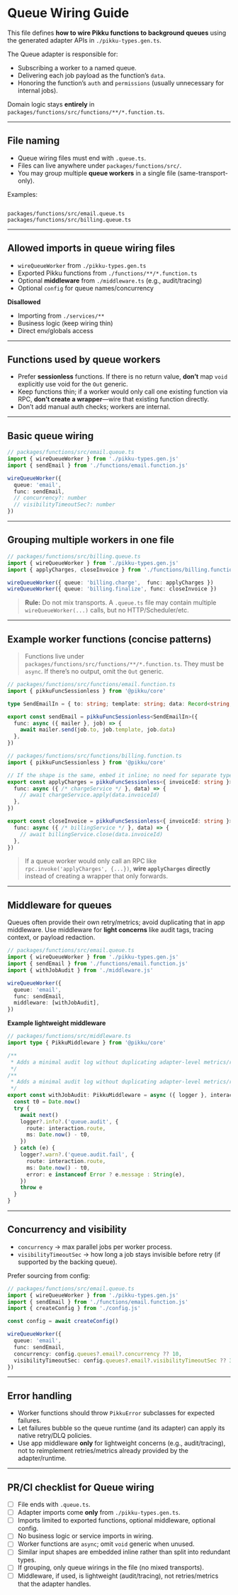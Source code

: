 # Queue Wiring Guide

This file defines **how to wire Pikku functions to background queues** using the generated adapter APIs in `./pikku-types.gen.ts`.

The Queue adapter is responsible for:
- Subscribing a worker to a named queue.
- Delivering each job payload as the function’s `data`.
- Honoring the function’s `auth` and `permissions` (usually unnecessary for internal jobs).

Domain logic stays **entirely** in `packages/functions/src/functions/**/*.function.ts`.

---

## File naming

- Queue wiring files must end with `.queue.ts`.
- Files can live anywhere under `packages/functions/src/`.
- You may group multiple **queue workers** in a single file (same-transport-only).

Examples:
```

packages/functions/src/email.queue.ts
packages/functions/src/billing.queue.ts

````

---

## Allowed imports in queue wiring files

- `wireQueueWorker` from `./pikku-types.gen.ts`
- Exported Pikku functions from `./functions/**/*.function.ts`
- Optional **middleware** from `./middleware.ts` (e.g., audit/tracing)
- Optional `config` for queue names/concurrency

**Disallowed**
- Importing from `./services/**`
- Business logic (keep wiring thin)
- Direct env/globals access

---

## Functions used by queue workers

- Prefer **sessionless** functions. If there is no return value, **don’t** map `void` explicitly use void for the `Out` generic.
- Keep functions thin; if a worker would only call one existing function via RPC, **don’t create a wrapper**—wire that existing function directly.
- Don’t add manual auth checks; workers are internal.

---

## Basic queue wiring

```ts
// packages/functions/src/email.queue.ts
import { wireQueueWorker } from './pikku-types.gen.js'
import { sendEmail } from './functions/email.function.js'

wireQueueWorker({
  queue: 'email',
  func: sendEmail,
  // concurrency?: number
  // visibilityTimeoutSec?: number
})
````

---

## Grouping multiple workers in one file

```ts
// packages/functions/src/billing.queue.ts
import { wireQueueWorker } from './pikku-types.gen.js'
import { applyCharges, closeInvoice } from './functions/billing.function.js'

wireQueueWorker({ queue: 'billing.charge',  func: applyCharges })
wireQueueWorker({ queue: 'billing.finalize', func: closeInvoice })
```

> **Rule:** Do not mix transports. A `.queue.ts` file may contain multiple `wireQueueWorker(...)` calls, but no HTTP/Scheduler/etc.

---

## Example worker functions (concise patterns)

> Functions live under `packages/functions/src/functions/**/*.function.ts`.
> They must be `async`. If there’s no output, omit the `Out` generic.

```ts
// packages/functions/src/functions/email.function.ts
import { pikkuFuncSessionless } from '@pikku/core'

type SendEmailIn = { to: string; template: string; data: Record<string, unknown> }

export const sendEmail = pikkuFuncSessionless<SendEmailIn>({
  func: async ({ mailer }, job) => {
    await mailer.send(job.to, job.template, job.data)
  },
})
```

```ts
// packages/functions/src/functions/billing.function.ts
import { pikkuFuncSessionless } from '@pikku/core'

// If the shape is the same, embed it inline; no need for separate types.
export const applyCharges = pikkuFuncSessionless<{ invoiceId: string }>({
  func: async ({ /* chargeService */ }, data) => {
    // await chargeService.apply(data.invoiceId)
  },
})

export const closeInvoice = pikkuFuncSessionless<{ invoiceId: string }>({
  func: async ({ /* billingService */ }, data) => {
    // await billingService.close(data.invoiceId)
  },
})
```

> If a queue worker would only call an RPC like `rpc.invoke('applyCharges', {...})`, **wire `applyCharges` directly** instead of creating a wrapper that only forwards.

---

## Middleware for queues

Queues often provide their own retry/metrics; avoid duplicating that in app middleware.
Use middleware for **light concerns** like audit tags, tracing context, or payload redaction.

```ts
// packages/functions/src/email.queue.ts
import { wireQueueWorker } from './pikku-types.gen.js'
import { sendEmail } from './functions/email.function.js'
import { withJobAudit } from './middleware.js'

wireQueueWorker({
  queue: 'email',
  func: sendEmail,
  middleware: [withJobAudit],
})
```

**Example lightweight middleware**

```ts
// packages/functions/src/middleware.ts
import type { PikkuMiddleware } from '@pikku/core'

/**
 * Adds a minimal audit log without duplicating adapter-level metrics/retries.
 */
/**
 * Adds a minimal audit log without duplicating adapter-level metrics/retries.
 */
export const withJobAudit: PikkuMiddleware = async ({ logger }, interaction, next) => {
  const t0 = Date.now()
  try {
    await next()
    logger?.info?.('queue.audit', {
      route: interaction.route,
      ms: Date.now() - t0,
    })
  } catch (e) {
    logger?.warn?.('queue.audit.fail', {
      route: interaction.route,
      ms: Date.now() - t0,
      error: e instanceof Error ? e.message : String(e),
    })
    throw e
  }
}
```

---

## Concurrency and visibility

* `concurrency` → max parallel jobs per worker process.
* `visibilityTimeoutSec` → how long a job stays invisible before retry (if supported by the backing queue).

Prefer sourcing from config:

```ts
// packages/functions/src/email.queue.ts
import { wireQueueWorker } from './pikku-types.gen.js'
import { sendEmail } from './functions/email.function.js'
import { createConfig } from './config.js'

const config = await createConfig()

wireQueueWorker({
  queue: 'email',
  func: sendEmail,
  concurrency: config.queues?.email?.concurrency ?? 10,
  visibilityTimeoutSec: config.queues?.email?.visibilityTimeoutSec ?? 300,
})
```

---

## Error handling

* Worker functions should throw `PikkuError` subclasses for expected failures.
* Let failures bubble so the queue runtime (and its adapter) can apply its native retry/DLQ policies.
* Use app middleware **only** for lightweight concerns (e.g., audit/tracing), not to reimplement retries/metrics already provided by the adapter/runtime.

---

## PR/CI checklist for Queue wiring

* [ ] File ends with `.queue.ts`.
* [ ] Adapter imports come **only** from `./pikku-types.gen.ts`.
* [ ] Imports limited to exported functions, optional middleware, optional config.
* [ ] No business logic or service imports in wiring.
* [ ] Worker functions are `async`; omit `void` generic when unused.
* [ ] Similar input shapes are embedded inline rather than split into redundant types.
* [ ] If grouping, only queue wirings in the file (no mixed transports).
* [ ] Middleware, if used, is lightweight (audit/tracing), not retries/metrics that the adapter handles.